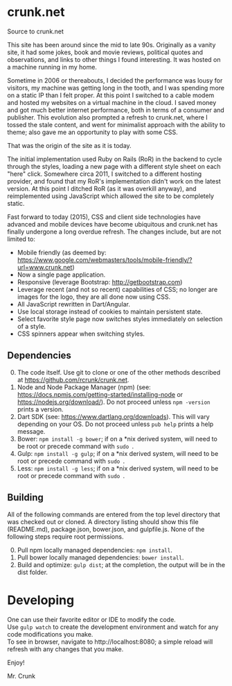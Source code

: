 crunk.net
=========

Source to crunk.net

This site has been around since the mid to late 90s. Originally as a vanity site, it had some jokes, book and movie
reviews, political quotes and observations, and links to other things I found interesting. It was hosted on a machine
running in my home.

Sometime in 2006 or thereabouts, I decided the performance was lousy for visitors, my machine was getting long
in the tooth, and I was spending more on a static IP than I felt proper. At this point I switched to a cable modem
and hosted my websites on a virtual machine in the cloud. I saved money and got much better internet performance,
both in terms of a consumer and publisher. This evolution also prompted a refresh to crunk.net, where I tossed the
stale content, and went for minimalist approach with the ability to theme; also gave me an opportunity to play with
some CSS.

That was the origin of the site as it is today.

The initial implementation used Ruby on Rails (RoR) in the backend to cycle through the styles, loading a new page with
a different style sheet on each "here" click.  Somewhere circa 2011, I switched to a different hosting provider, and
found that my RoR's implementation didn't work on the latest version. At this point I ditched RoR (as it was overkill
anyway), and reimplemented using JavaScript which allowed the site to be completely static.

Fast forward to today (2015), CSS and client side technologies have advanced and mobile devices have become ubiquitous
and crunk.net has finally undergone a long overdue refresh. The changes include, but are not limited to:

* Mobile friendly (as deemed by: https://www.google.com/webmasters/tools/mobile-friendly/?url=www.crunk.net)
* Now a single page application.
* Responsive (leverage Bootstrap: http://getbootstrap.com)
* Leverage recent (and not so recent) capabilities of CSS; no longer are images for the logo, they are all
done now using CSS.
* All JavaScript rewritten in Dart/Angular.
* Use local storage instead of cookies to maintain persistent state.
* Select favorite style page now switches styles immediately on selection of a style.
* CSS spinners appear when switching styles.

Dependencies
------------
0. The code itself. Use git to clone or one of the other methods described at https://github.com/rcrunk/crunk.net.
0. Node and Node Package Manager (npm) (see: https://docs.npmjs.com/getting-started/installing-node 
or https://nodejs.org/download/). Do not proceed unless `npm -version` prints a version.
0. Dart SDK (see: https://www.dartlang.org/downloads). This will vary depending on your OS. Do not proceed unless
`pub help` prints a help message.
0. Bower: `npm install -g bower`; if on a *nix derived system, will need to be root or precede command with `sudo `.
0. Gulp: `npm install -g gulp`;  if on a *nix derived system, will need to be root or precede command with `sudo `.
0. Less: `npm install -g less`;  if on a *nix derived system, will need to be root or precede command with `sudo `.

Building
--------
All of the following commands are entered from the top level directory that was checked out or cloned. A directory
listing should show this file (README.md), package.json, bower.json, and gulpfile.js. 
None of the following steps require root permissions.

0. Pull npm locally managed dependencies: `npm install`.
0. Pull bower locally managed dependencies: `bower install`.
0. Build and optimize: `gulp dist`; at the completion, the output will be in the dist folder.

Developing
==========
One can use their favorite editor or IDE to modify the code.  
Use `gulp watch` to create the development environment and watch for any code modifications you make.  
To see in browser, navigate to http://localhost:8080; a simple reload will refresh with any changes that you make.


Enjoy!

Mr. Crunk